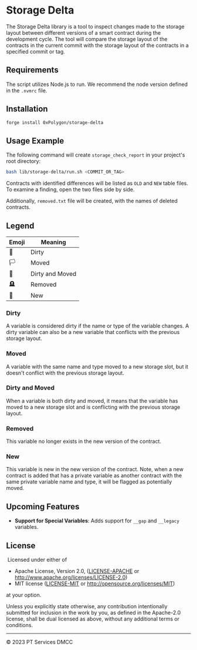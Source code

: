 # Storage Delta

The Storage Delta library is a tool to inspect changes made to the storage layout between different versions of a smart contract during the development cycle. The tool will compare the storage layout of the contracts in the current commit with the storage layout of the contracts in a specified commit or tag.

## Requirements

The script utilizes Node.js to run. We recommend the node version defined in the `.nvmrc` file.

## Installation

```bash
forge install 0xPolygon/storage-delta
```

## Usage Example

The following command will create `storage_check_report` in your project's root directory:

```bash
bash lib/storage-delta/run.sh <COMMIT_OR_TAG>
```

Contracts with identified differences will be listed as `OLD` and `NEW` table files. To examine a finding, open the two files side by side.

Additionally, `removed.txt` file will be created, with the names of deleted contracts.

## Legend

| Emoji | Meaning         |
| ----- | --------------- |
| 🏴    | Dirty           |
| 🏳️    | Moved           |
| 🏁    | Dirty and Moved |
| 🪦    | Removed         |
| 🌱    | New             |

### Dirty

A variable is considered dirty if the name or type of the variable changes. A dirty variable can also be a new variable that conflicts with the previous storage layout.

### Moved

A variable with the same name and type moved to a new storage slot, but it doesn't conflict with the previous storage layout.

### Dirty and Moved

When a variable is both dirty and moved, it means that the variable has moved to a new storage slot and is conflicting with the previous storage layout.

### Removed

This variable no longer exists in the new version of the contract.

### New

This variable is new in the new version of the contract. Note, when a new contract is added that has a private variable as another contract with the same private variable name and type, it will be flagged as potentially moved.

## Upcoming Features

- **Support for Special Variables**: Adds support for `__gap` and `__legacy` variables.

## License

​
Licensed under either of
​

- Apache License, Version 2.0, ([LICENSE-APACHE](LICENSE-APACHE) or http://www.apache.org/licenses/LICENSE-2.0)
- MIT license ([LICENSE-MIT](LICENSE-MIT) or http://opensource.org/licenses/MIT)
  ​

at your option.

Unless you explicitly state otherwise, any contribution intentionally submitted for inclusion in the work by you, as defined in the Apache-2.0 license, shall be dual licensed as above, without any additional terms or conditions.

---

© 2023 PT Services DMCC
